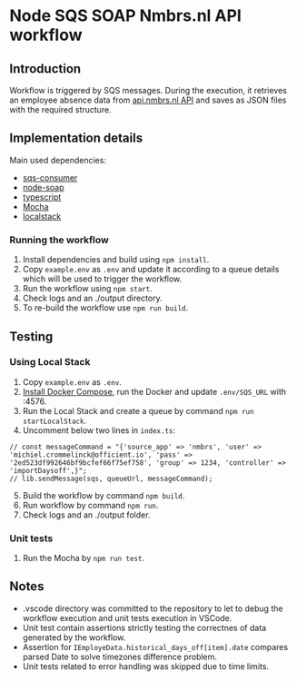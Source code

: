 # Node SQS SOAP Nmbrs.nl API workflow

## Introduction
Workflow is triggered by SQS messages. During the execution, it retrieves an employee absence data from [api.nmbrs.nl API](https://api.nmbrs.nl) and saves as JSON files with the required structure.

## Implementation details
Main used dependencies:
- [sqs-consumer](sqs-consumer)
- [node-soap](https://github.com/vpulim/node-soap)
- [typescript](https://www.typescriptlang.org/)
- [Mocha](https://mochajs.org/)
- [localstack](https://github.com/localstack/localstack)

### Running the workflow
1. Install dependencies and build using `npm install`.
2. Copy `example.env` as `.env` and update it according to a queue details which will be used to trigger the workflow.
3. Run the workflow using `npm start`.
3. Check logs and an ./output directory.
4. To re-build the workflow use `npm run build`.

## Testing
### Using Local Stack
1. Copy `example.env` as `.env`.
2. [Install Docker Compose](https://docs.docker.com/compose/install/), run the Docker and update `.env/SQS_URL` with <Docker default machine IP>:4576.
3. Run the Local Stack and create a queue by command `npm run startLocalStack`.
4. Uncomment below two lines in `index.ts`:
```
// const messageCommand = "{'source_app' => 'nmbrs', 'user' => 'michiel.crommelinck@officient.io', 'pass' => '2ed523df992646bf9bcfef66f75ef758', 'group' => 1234, 'controller' => 'importDaysoff',}";
// lib.sendMessage(sqs, queueUrl, messageCommand);
```
5. Build the workflow by command `npm build`.
6. Run workflow by command `npm run`.
7. Check logs and an ./output folder.

### Unit tests
1. Run the Mocha by `npm run test`.

## Notes
* .vscode directory was committed to the repository to let to debug the workflow execution and unit tests execution in VSCode.
* Unit test contain assertions strictly testing the correctnes of data generated by the workflow.
* Assertion for `IEmployeData.historical_days_off[item].date` compares parsed Date to solve timezones difference problem.
* Unit tests related to error handling was skipped due to time limits.